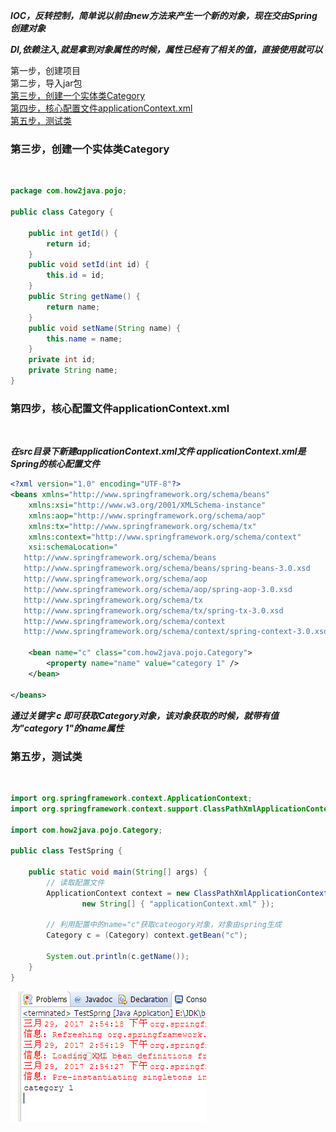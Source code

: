 ___IOC，反转控制，简单说以前由new方法来产生一个新的对象，现在交由Spring创建对象___

___DI,依赖注入,就是拿到对象属性的时候，属性已经有了相关的值，直接使用就可以___


第一步，创建项目<br>
第二步，导入jar包<br>
[第三步，创建一个实体类Category](#3)<br>
[第四步，核心配置文件applicationContext.xml](#4)<br>
[第五步，测试类](#5)<br>


<h3 id="3">第三步，创建一个实体类Category</h3><br>

```java
package com.how2java.pojo;
 
public class Category {
 
    public int getId() {
        return id;
    }
    public void setId(int id) {
        this.id = id;
    }
    public String getName() {
        return name;
    }
    public void setName(String name) {
        this.name = name;
    }
    private int id;
    private String name;
}
```
<h3 id="4">第四步，核心配置文件applicationContext.xml</h3><br>

***在src目录下新建applicationContext.xml文件
applicationContext.xml是Spring的核心配置文件***

```xml
<?xml version="1.0" encoding="UTF-8"?>
<beans xmlns="http://www.springframework.org/schema/beans"
    xmlns:xsi="http://www.w3.org/2001/XMLSchema-instance"
    xmlns:aop="http://www.springframework.org/schema/aop"
    xmlns:tx="http://www.springframework.org/schema/tx"
    xmlns:context="http://www.springframework.org/schema/context"
    xsi:schemaLocation="
   http://www.springframework.org/schema/beans
   http://www.springframework.org/schema/beans/spring-beans-3.0.xsd
   http://www.springframework.org/schema/aop
   http://www.springframework.org/schema/aop/spring-aop-3.0.xsd
   http://www.springframework.org/schema/tx
   http://www.springframework.org/schema/tx/spring-tx-3.0.xsd
   http://www.springframework.org/schema/context     
   http://www.springframework.org/schema/context/spring-context-3.0.xsd">
  
    <bean name="c" class="com.how2java.pojo.Category">
        <property name="name" value="category 1" />
    </bean>
  
</beans>
```

***通过关键字 c 即可获取Category对象，该对象获取的时候，就带有值为"category 1"的name属性***


<h3 id="5">第五步，测试类</h3><br>

```java
import org.springframework.context.ApplicationContext;
import org.springframework.context.support.ClassPathXmlApplicationContext;
 
import com.how2java.pojo.Category;
 
public class TestSpring {
 
    public static void main(String[] args) {
    	// 读取配置文件
        ApplicationContext context = new ClassPathXmlApplicationContext(
                new String[] { "applicationContext.xml" });
 		
 		// 利用配置中的name="c"获取cateogory对象，对象由spring生成
        Category c = (Category) context.getBean("c");
         
        System.out.println(c.getName());
    }
}
```

![](https://github.com/NTFSk/JavaLearning/blob/master/pictures/SSM/Spring/214.png)